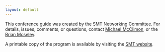```yaml
---
layout: default
---
```

This conference guide was created by the SMT Networking Committee. For details, issues, comments, or questions, contact [Michael McClimon](mailto:michael@mcclimon.org), or the [Brian Moseley](mailto:webmaster@societymusictheory.org).

A printable copy of the program is available by visiting the [SMT website](https://societymusictheory.org/events/meeting2016/main#program).

